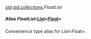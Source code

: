 _[std](../../modules/std/std-module.md):[std.collections](../../modules/std/std-collections.md).FloatList_
##### Alias FloatList:[List](../../modules/std/std-collections-list.md)<[Float](../../modules/wonkey/wonkey-types-float.md)>
Convenience type alias for List\<Float\>.
